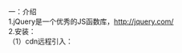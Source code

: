 一：介绍  
1.jQuery是一个优秀的JS函数库，http://jquery.com/  
2.安装：  
（1）cdn远程引入：    
<script src="https://apps.bdimg.com/libs/jquery/2.1.4/jquery.min.js">    
（2）下载jQuery库：(服务器本地库)    
https://jquery.com/download/    
min.js为生产版本    
.js为开发版本    
（3）npm下载：    
npm install jquery或者yarn add jquery    
